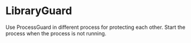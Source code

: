 # LibraryGuard
Use ProcessGuard in different process for protecting each other. 
Start the process when the process is not running.
